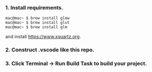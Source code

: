 ### 1. Install requirements.
```console
mac@mac~ $ brew install glew
mac@mac~ $ brew install glut
mac@mac~ $ brew install glm
``` 
and install https://www.xquartz.org.

### 2. Construct .vscode like this repo.

### 3. Click Terminal -> Run Build Task to build your project.